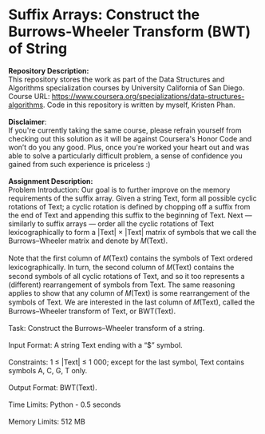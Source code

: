 # Suffix Arrays: Construct the Burrows-Wheeler Transform (BWT) of String

__Repository Description:__
<br/>
This repository stores the work as part of the Data Structures and Algorithms specialization courses by University California of San Diego. Course URL: https://www.coursera.org/specializations/data-structures-algorithms. Code in this repository is written by myself, Kristen Phan.
<br/>
<br/>
__Disclaimer__: 
<br/>
If you're currently taking the same course, please refrain yourself from checking out this solution as it will be against Coursera's Honor Code and won’t do you any good. Plus, once you're worked your heart out and was able to solve a particularly difficult problem, a sense of confidence you gained from such experience is priceless :)
<br/>
<br/>
__Assignment Description:__
<br/>
Problem Introduction:
Our goal is to further improve on the memory requirements of the suffix array.
Given a string Text, form all possible cyclic rotations of Text; a cyclic rotation is defined by chopping off
a suffix from the end of Text and appending this suffix to the beginning of Text. Next — similarly to suffix
arrays — order all the cyclic rotations of Text lexicographically to form a |Text| × |Text| matrix of symbols
that we call the Burrows–Wheeler matrix and denote by 𝑀(Text).
<br/>
<br/>
Note that the first column of 𝑀(Text) contains the symbols of Text ordered lexicographically. In turn,
the second column of 𝑀(Text) contains the second symbols of all cyclic rotations of Text, and so it too
represents a (different) rearrangement of symbols from Text. The same reasoning applies to show that any
column of 𝑀(Text) is some rearrangement of the symbols of Text. We are interested in the last column of
𝑀(Text), called the Burrows–Wheeler transform of Text, or BWT(Text).
<br/>
<br/>
Task: Construct the Burrows–Wheeler transform of a string.
<br/>
<br/>
Input Format: A string Text ending with a “$” symbol.
<br/>
<br/>
Constraints: 1 ≤ |Text| ≤ 1 000; except for the last symbol, Text contains symbols A, C, G, T only.
<br/>
<br/>
Output Format: BWT(Text).
<br/>
<br/>
Time Limits: Python - 0.5 seconds
<br/>
<br/>
Memory Limits: 512 MB


